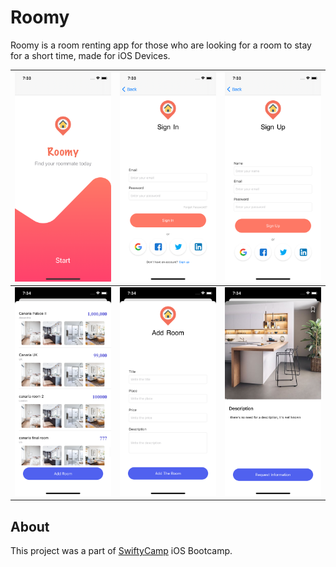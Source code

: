 # Roomy
Roomy is a room renting app for those who are looking for a room to stay for a short time, made for iOS Devices.

![](./screenshots/sc1.png) | ![](./screenshots/sc2.png)|![](./screenshots/sc3.png)
---------------------------|---------------------------|-------------------------
![](./screenshots/sc4.png) | ![](./screenshots/sc5.png)|![](./screenshots/sc6.png)


## About

This project was a part of [SwiftyCamp](https://www.facebook.com/SwiftyCamp) iOS Bootcamp.
